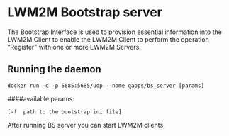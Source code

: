LWM2M Bootstrap server
===========
The Bootstrap Interface is used to provision essential information into the LWM2M Client 
to enable the LWM2M Client to perform the operation “Register” with one or more LWM2M Servers.

Running the daemon
-----------------

`docker run -d -p 5685:5685/udp --name qapps/bs_server [params]`


####available params:

    [-f  path to the bootstrap ini file]

After running BS server you can start LWM2M clients.
